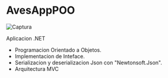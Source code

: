 # AvesAppPOO
![Captura](https://user-images.githubusercontent.com/80547642/173161747-b49a9253-7de5-4ea1-9c9b-91eeffcd0293.JPG)

Aplicacion .NET
 - Programacion Orientado a Objetos.
 - Implementacion de Inteface.
 - Serializacion y deserializacion Json con "Newtonsoft.Json".
 - Arquitectura MVC

